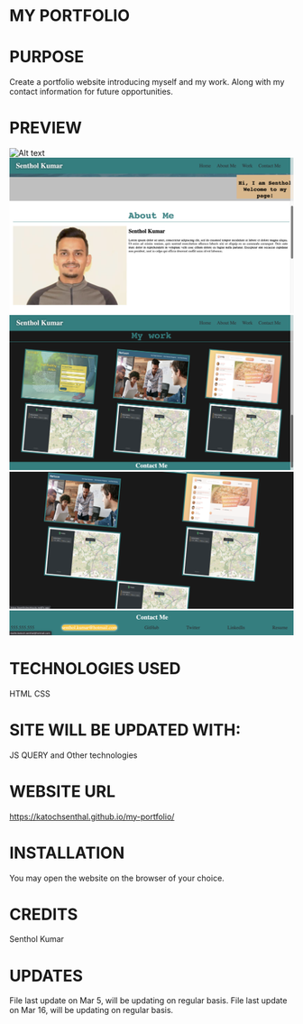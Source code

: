 # MY PORTFOLIO

# PURPOSE

Create a portfolio website introducing myself and my work. Along with my contact information for future opportunities.

# PREVIEW

![Alt text](assets/screenshots/1.png)
![Alt text](assets/screenshots/2.png)
![Alt text](assets/screenshots/3.png)
![Alt text](assets/screenshots/4.png)
![Alt text](assets/screenshots/5.png)

# TECHNOLOGIES USED

HTML
CSS

# SITE WILL BE UPDATED WITH:

JS
QUERY
and Other technologies

# WEBSITE URL

https://katochsenthal.github.io/my-portfolio/

# INSTALLATION

You may open the website on the browser of your choice.

# CREDITS

Senthol Kumar

# UPDATES

File last update on Mar 5, will be updating on regular basis.
File last update on Mar 16, will be updating on regular basis.
